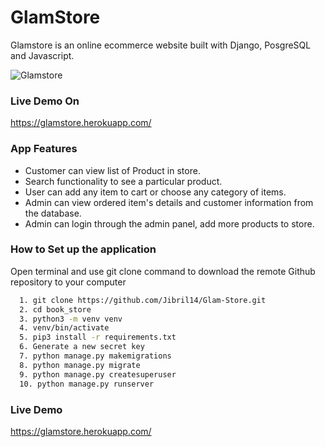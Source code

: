 # GlamStore

Glamstore is an online ecommerce website built with Django, PosgreSQL and Javascript.

![Glamstore](https://res.cloudinary.com/webmonc/image/upload/v1661553471/portfolio/shopify-ng/glamstore_smsxey.png)


### Live Demo On
https://glamstore.herokuapp.com/

### App Features

-   Customer can view list of Product in store.
-   Search functionality to see a particular product.
-   User can add any item to cart or choose any category of items.
-   Admin can view ordered item's details and customer information from the database.
-   Admin can login through the admin panel, add more products to store.

### How to Set up the application
Open terminal and use git clone command to download the remote Github repository to your computer
```bash
  1. git clone https://github.com/Jibril14/Glam-Store.git
  2. cd book_store
  3. python3 -m venv venv
  4. venv/bin/activate
  5. pip3 install -r requirements.txt
  6. Generate a new secret key
  7. python manage.py makemigrations
  8. python manage.py migrate
  9. python manage.py createsuperuser
  10. python manage.py runserver
```

### Live Demo

https://glamstore.herokuapp.com/
